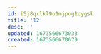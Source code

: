 ```yaml
---
id: i5j8qxlkl9o1mjpog1qygsk
title: '12'
desc: ''
updated: 1673566673033
created: 1673566670679
---
```


